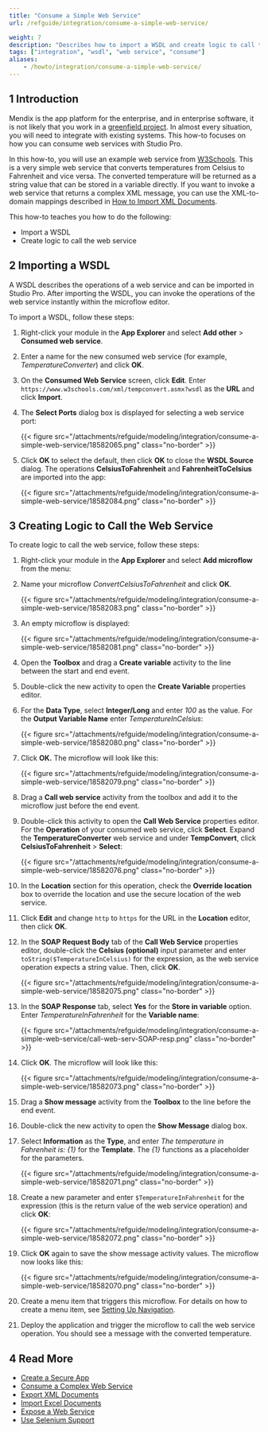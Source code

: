 ```yaml
---
title: "Consume a Simple Web Service"
url: /refguide/integration/consume-a-simple-web-service/

weight: 7
description: "Describes how to import a WSDL and create logic to call the web service."
tags: ["integration", "wsdl", "web service", "consume"]
aliases:
    - /howto/integration/consume-a-simple-web-service/
---
```


## 1 Introduction

Mendix is the app platform for the enterprise, and in enterprise software, it is not likely that you work in a [greenfield project](https://en.wikipedia.org/wiki/Greenfield_project). In almost every situation, you will need to integrate with existing systems. This how-to focuses on how you can consume web services with Studio Pro.

In this how-to, you will use an example web service from [W3Schools](https://www.w3schools.com/). This is a very simple web service that converts temperatures from Celsius to Fahrenheit and vice versa. The converted temperature will be returned as a string value that can be stored in a variable directly. If you want to invoke a web service that returns a complex XML message, you can use the XML-to-domain mappings described in [How to Import XML Documents](/howto/integration/importing-xml-documents/).

This how-to teaches you how to do the following:

* Import a WSDL
* Create logic to call the web service

## 2 Importing a WSDL

A WSDL describes the operations of a web service and can be imported in Studio Pro. After importing the WSDL, you can invoke the operations of the web service instantly within the microflow editor.

To import a WSDL, follow these steps:

1. Right-click your module in the **App Explorer** and select **Add other** > **Consumed web service**.
2. Enter a name for the new consumed web service (for example, *TemperatureConverter*) and click **OK**.
3. On the **Consumed Web Service** screen, click **Edit**. Enter `https://www.w3schools.com/xml/tempconvert.asmx?wsdl` as the **URL** and click **Import**.
4. The **Select Ports** dialog box is displayed for selecting a web service port:

    {{< figure src="/attachments/refguide/modeling/integration/consume-a-simple-web-service/18582065.png" class="no-border" >}}

5. Click **OK** to select the default, then click **OK** to close the **WSDL Source** dialog. The operations **CelsiusToFahrenheit** and **FahrenheitToCelsius** are imported into the app:

    {{< figure src="/attachments/refguide/modeling/integration/consume-a-simple-web-service/18582084.png" class="no-border" >}}

## 3 Creating Logic to Call the Web Service

To create logic to call the web service, follow these steps:

1. Right-click your module in the **App Explorer** and select **Add microflow** from the menu:
2. Name your microflow *ConvertCelsiusToFahrenheit* and click **OK**.

    {{< figure src="/attachments/refguide/modeling/integration/consume-a-simple-web-service/18582083.png" class="no-border" >}}

3. An empty microflow is displayed:

    {{< figure src="/attachments/refguide/modeling/integration/consume-a-simple-web-service/18582081.png" class="no-border" >}}

4. Open the **Toolbox** and drag a **Create variable** activity to the line between the start and end event.
5. Double-click the new activity to open the **Create Variable** properties editor.
6. For the **Data Type**, select **Integer/Long** and enter *100* as the value. For the **Output Variable Name** enter *TemperatureInCelsius*:

    {{< figure src="/attachments/refguide/modeling/integration/consume-a-simple-web-service/18582080.png" class="no-border" >}}

7. Click **OK.** The microflow will look like this:

    {{< figure src="/attachments/refguide/modeling/integration/consume-a-simple-web-service/18582079.png" class="no-border" >}}

8. Drag a **Call web service** activity from the toolbox and add it to the microflow just before the end event.
9. Double-click this activity to open the **Call Web Service** properties editor. For the **Operation** of your consumed web service, click **Select**. Expand the **TemperatureConverter** web service and under **TempConvert**, click **CelsiusToFahrenheit** > **Select**:

    {{< figure src="/attachments/refguide/modeling/integration/consume-a-simple-web-service/18582076.png" class="no-border" >}}

10. In the **Location** section for this operation, check the **Override location** box to override the location and use the secure location of the web service.
11. Click **Edit** and change `http` to `https` for the URL in the **Location** editor, then click **OK**.
12. In the **SOAP Request Body** tab of the **Call Web Service** properties editor, double-click the **Celsius (optional)** input parameter and enter `toString($TemperatureInCelsius)` for the expression, as the web service operation expects a string value. Then, click **OK**.

    {{< figure src="/attachments/refguide/modeling/integration/consume-a-simple-web-service/18582075.png" class="no-border" >}}

13. In the **SOAP Response** tab, select **Yes** for the **Store in variable** option. Enter *TemperatureInFahrenheit* for the **Variable name**:

    {{< figure src="/attachments/refguide/modeling/integration/consume-a-simple-web-service/call-web-serv-SOAP-resp.png" class="no-border" >}}

14. Click **OK**. The microflow will look like this:

    {{< figure src="/attachments/refguide/modeling/integration/consume-a-simple-web-service/18582073.png" class="no-border" >}}

15. Drag a **Show message** activity from the **Toolbox** to the line before the end event.
16. Double-click the new activity to open the **Show Message** dialog box.

17. Select **Information** as the **Type**, and enter *The temperature in Fahrenheit is: {1}* for the **Template**. The *{1}* functions as a placeholder for the parameters.

    {{< figure src="/attachments/refguide/modeling/integration/consume-a-simple-web-service/18582071.png" class="no-border" >}}

18. Create a new parameter and enter `$TemperatureInFahrenheit` for the expression (this is the return value of the web service operation) and click **OK**:

    {{< figure src="/attachments/refguide/modeling/integration/consume-a-simple-web-service/18582072.png" class="no-border" >}}

19. Click **OK** again to save the show message activity values. The microflow now looks like this:

    {{< figure src="/attachments/refguide/modeling/integration/consume-a-simple-web-service/18582070.png" class="no-border" >}}

20. Create a menu item that triggers this microflow. For details on how to create a menu item, see [Setting Up Navigation](/refguide/setting-up-the-navigation-structure/).

21. Deploy the application and trigger the microflow to call the web service operation. You should see a message with the converted temperature.

## 4 Read More

* [Create a Secure App](/howto/security/create-a-secure-app/)
* [Consume a Complex Web Service](/howto/integration/consume-a-complex-web-service/)
* [Export XML Documents](/howto/integration/export-xml-documents/)
* [Import Excel Documents](/howto/integration/importing-excel-documents/)
* [Expose a Web Service](/howto/integration/expose-a-web-service/)
* [Use Selenium Support](/howto/integration/selenium-support/)
